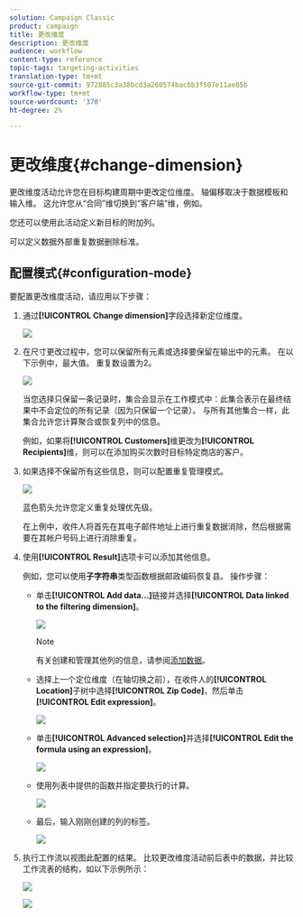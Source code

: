 ```yaml
---
solution: Campaign Classic
product: campaign
title: 更改维度
description: 更改维度
audience: workflow
content-type: reference
topic-tags: targeting-activities
translation-type: tm+mt
source-git-commit: 972885c3a38bcd3a260574bacbb3f507e11ae05b
workflow-type: tm+mt
source-wordcount: '370'
ht-degree: 2%

---
```



# 更改维度{#change-dimension}

更改维度活动允许您在目标构建周期中更改定位维度。 轴偏移取决于数据模板和输入维。 这允许您从“合同”维切换到“客户端”维，例如。

您还可以使用此活动定义新目标的附加列。

可以定义数据外部重复数据删除标准。

## 配置模式{#configuration-mode}

要配置更改维度活动，请应用以下步骤：

1. 通过&#x200B;**[!UICONTROL Change dimension]**&#x200B;字段选择新定位维度。

   ![](assets/s_user_change_dimension_param1.png)

1. 在尺寸更改过程中，您可以保留所有元素或选择要保留在输出中的元素。 在以下示例中，最大值。 重复数设置为2。

   ![](assets/s_user_change_dimension_limit.png)

   当您选择只保留一条记录时，集合会显示在工作模式中：此集合表示在最终结果中不会定位的所有记录（因为只保留一个记录）。 与所有其他集合一样，此集合允许您计算聚合或恢复列中的信息。

   例如，如果将&#x200B;**[!UICONTROL Customers]**&#x200B;维更改为&#x200B;**[!UICONTROL Recipients]**&#x200B;维，则可以在添加购买次数时目标特定商店的客户。

1. 如果选择不保留所有这些信息，则可以配置重复管理模式。

   ![](assets/s_user_change_dimension_param2.png)

   蓝色箭头允许您定义重复处理优先级。

   在上例中，收件人将首先在其电子邮件地址上进行重复数据消除，然后根据需要在其帐户号码上进行消除重复。

1. 使用&#x200B;**[!UICONTROL Result]**&#x200B;选项卡可以添加其他信息。

   例如，您可以使用&#x200B;**子字符串**&#x200B;类型函数根据邮政编码恢复县。 操作步骤：

   * 单击&#x200B;**[!UICONTROL Add data...]**&#x200B;链接并选择&#x200B;**[!UICONTROL Data linked to the filtering dimension]**。

      ![](assets/wf_change-dimension_sample_01.png)

      >[!NOTE]
      >
      >有关创建和管理其他列的信息，请参阅[添加数据](../../workflow/using/query.md#adding-data)。

   * 选择上一个定位维度（在轴切换之前），在收件人的&#x200B;**[!UICONTROL Location]**&#x200B;子树中选择&#x200B;**[!UICONTROL Zip Code]**，然后单击&#x200B;**[!UICONTROL Edit expression]**。

      ![](assets/wf_change-dimension_sample_02.png)

   * 单击&#x200B;**[!UICONTROL Advanced selection]**&#x200B;并选择&#x200B;**[!UICONTROL Edit the formula using an expression]**。

      ![](assets/wf_change-dimension_sample_03.png)

   * 使用列表中提供的函数并指定要执行的计算。

      ![](assets/wf_change-dimension_sample_04.png)

   * 最后，输入刚刚创建的列的标签。

      ![](assets/wf_change-dimension_sample_05.png)

1. 执行工作流以视图此配置的结果。 比较更改维度活动前后表中的数据，并比较工作流表的结构，如以下示例所示：

   ![](assets/wf_change-dimension_sample_06.png)

   ![](assets/wf_change-dimension_sample_07.png)

